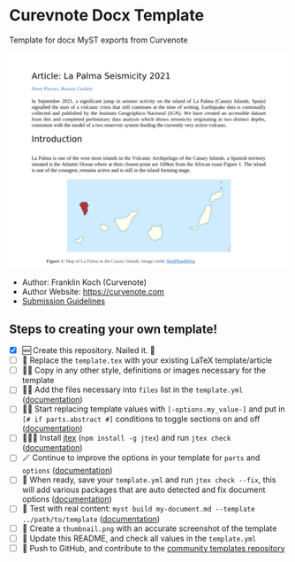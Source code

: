 # Curevnote Docx Template

Template for docx MyST exports from Curvenote

![](thumbnail.png)

- Author: Franklin Koch (Curvenote)
- Author Website: https://curvenote.com
- [Submission Guidelines](https://github.com/executablebooks/mystjs)

## Steps to creating your own template!

- [x] 🆕 Create this repository. Nailed it. 🚀
- [ ] 📑 Replace the `template.tex` with your existing LaTeX template/article
- [ ] 👯‍♀️ Copy in any other style, definitions or images necessary for the template
- [ ] 👩‍🔬 Add the files necessary into `files` list in the `template.yml` ([documentation](https://js.myst.tools/jtex/template-yml))
- [ ] 🧙‍♀️ Start replacing template values with `[-options.my_value-]` and put in `[# if parts.abstract #]` conditions to toggle sections on and off ([documentation](https://js.myst.tools/jtex/template-rules))
- [ ] 👩🏿‍💻 Install [jtex](https://js.myst.tools/jtex) (`npm install -g jtex`) and run `jtex check` ([documentation](https://js.myst.tools/jtex/command-line))
- [ ] 🪄 Continue to improve the options in your template for `parts` and `options` ([documentation](https://js.myst.tools/jtex/document))
- [ ] 💾 When ready, save your `template.yml` and run `jtex check --fix`, this will add various packages that are auto detected and fix document options ([documentation](https://js.myst.tools/jtex/command-line))
- [ ] 🧪 Test with real content: `myst build my-document.md --template ../path/to/template` ([documentation](https://js.myst.tools/guide/creating-pdf-documents))
- [ ] 📸 Create a `thumbnail.png` with an accurate screenshot of the template
- [ ] 🧭 Update this README, and check all values in the `template.yml`
- [ ] 🚀 Push to GitHub, and contribute to the [community templates repository](https://github.com/myst-templates/templates)
